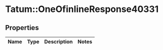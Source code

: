 # Tatum::OneOfinlineResponse40331

## Properties
Name | Type | Description | Notes
------------ | ------------- | ------------- | -------------

